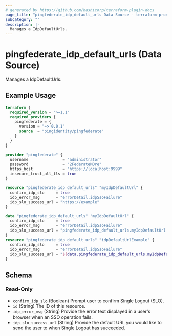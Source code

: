 ```yaml
---
# generated by https://github.com/hashicorp/terraform-plugin-docs
page_title: "pingfederate_idp_default_urls Data Source - terraform-provider-pingfederate"
subcategory: ""
description: |-
  Manages a IdpDefaultUrls.
---
```


# pingfederate_idp_default_urls (Data Source)

Manages a IdpDefaultUrls.

## Example Usage

```terraform
terraform {
  required_version = ">=1.1"
  required_providers {
    pingfederate = {
      version = "~> 0.0.1"
      source  = "pingidentity/pingfederate"
    }
  }
}

provider "pingfederate" {
  username               = "administrator"
  password               = "2FederateM0re"
  https_host             = "https://localhost:9999"
  insecure_trust_all_tls = true
}

resource "pingfederate_idp_default_urls" "myIdpDefaultUrl" {
  confirm_idp_slo     = true
  idp_error_msg       = "errorDetail.idpSsoFailure"
  idp_slo_success_url = "https://example"
}

data "pingfederate_idp_default_urls" "myIdpDefaultUrl" {
  confirm_idp_slo     = true
  idp_error_msg       = "errorDetail.idpSsoFailure"
  idp_slo_success_url = "pingfederate_idp_default_urls.myIdpDefaultUrl.idp_slo_success_url"
}
resource "pingfederate_idp_default_urls" "idpDefaultUrlExample" {
  confirm_idp_slo     = true
  idp_error_msg       = "errorDetail.idpSsoFailure"
  idp_slo_success_url = "${data.pingfederate_idp_default_urls.myIdpDefaultUrl.idp_slo_success_url}.com"
}
```

<!-- schema generated by tfplugindocs -->
## Schema

### Read-Only

- `confirm_idp_slo` (Boolean) Prompt user to confirm Single Logout (SLO).
- `id` (String) The ID of this resource.
- `idp_error_msg` (String) Provide the error text displayed in a user's browser when an SSO operation fails.
- `idp_slo_success_url` (String) Provide the default URL you would like to send the user to when Single Logout has succeeded.
